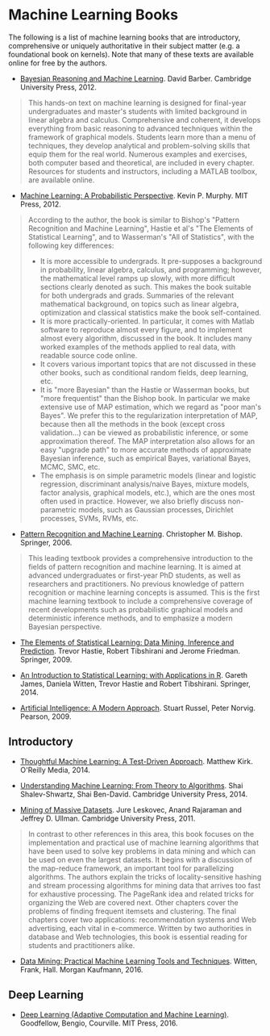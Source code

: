 # Machine Learning Books

The following is a list of machine learning books that are introductory, comprehensive or uniquely authoritative in their subject matter (e.g. a foundational book on kernels). Note that many of these texts are available online for free by the authors.

- [Bayesian Reasoning and Machine Learning](http://web4.cs.ucl.ac.uk/staff/D.Barber/pmwiki/pmwiki.php?n=Brml.HomePage). David Barber. Cambridge University Press, 2012.
> This hands-on text on machine learning is designed for final-year undergraduates and master's students with limited background in linear algebra and calculus. Comprehensive and coherent, it develops everything from basic reasoning to advanced techniques within the framework of graphical models. Students learn more than a menu of techniques, they develop analytical and problem-solving skills that equip them for the real world. Numerous examples and exercises, both computer based and theoretical, are included in every chapter. Resources for students and instructors, including a MATLAB toolbox, are available online.

- [Machine Learning: A Probabilistic Perspective](http://www.cs.ubc.ca/~murphyk/MLbook/). Kevin P. Murphy. MIT Press, 2012.
> According to the author, the book is similar to Bishop's "Pattern Recognition and Machine Learning", Hastie et al's "The Elements of Statistical Learning", and to Wasserman's "All of Statistics", with the following key differences:
> + It is more accessible to undergrads. It pre-supposes a background in probability, linear algebra, calculus, and programming; however, the mathematical level ramps up slowly, with more difficult sections clearly denoted as such. This makes the book suitable for both undergrads and grads. Summaries of the relevant mathematical background, on topics such as linear algebra, optimization and classical statistics make the book self-contained.
> + It is more practically-oriented. In particular, it comes with Matlab software to reproduce almost every figure, and to implement almost every algorithm, discussed in the book. It includes many worked examples of the methods applied to real data, with readable source code online.
> + It covers various important topics that are not discussed in these other books, such as conditional random fields, deep learning, etc.
> + It is "more Bayesian" than the Hastie or Wasserman books, but "more frequentist" than the Bishop book. In particular we make extensive use of MAP estimation, which we regard as "poor man's Bayes". We prefer this to the regularization interpretation of MAP, because then all the methods in the book (except cross validation...) can be viewed as probabilistic inference, or some approximation thereof. The MAP interpretation also allows for an easy "upgrade path" to more accurate methods of approximate Bayesian inference, such as empirical Bayes, variational Bayes, MCMC, SMC, etc.
> + The emphasis is on simple parametric models (linear and logistic regression, discriminant analysis/naive Bayes, mixture models, factor analysis, graphical models, etc.), which are the ones most often used in practice. However, we also briefly discuss non-parametric models, such as Gaussian processes, Dirichlet processes, SVMs, RVMs, etc. 

- [Pattern Recognition and Machine Learning](http://research.microsoft.com/en-us/um/people/cmbishop/prml/). Christopher M. Bishop. Springer, 2006.
> This leading textbook provides a comprehensive introduction to the fields of pattern recognition and machine learning. It is aimed at advanced undergraduates or first-year PhD students, as well as researchers and practitioners. No previous knowledge of pattern recognition or machine learning concepts is assumed. This is the first machine learning textbook to include a comprehensive coverage of recent developments such as probabilistic graphical models and deterministic inference methods, and to emphasize a modern Bayesian perspective.

- [The Elements of Statistical Learning: Data Mining, Inference and Prediction](http://statweb.stanford.edu/~tibs/ElemStatLearn/). Trevor Hastie, Robert Tibshirani and Jerome Friedman. Springer, 2009.

- [An Introduction to Statistical Learning: with Applications in R](http://www-bcf.usc.edu/~gareth/ISL/). Gareth James, Daniela Witten, Trevor Hastie and Robert Tibshirani. Springer, 2014.

- [Artificial Intelligence: A Modern Approach](http://aima.cs.berkeley.edu/). Stuart Russel, Peter Norvig. Pearson, 2009.

## Introductory

- [Thoughtful Machine Learning: A Test-Driven Approach](http://shop.oreilly.com/product/0636920032298.do). Matthew Kirk. O'Reilly Media, 2014.

- [Understanding Machine Learning: From Theory to Algorithms](http://www.amazon.ca/dp/1107057132). Shai Shalev-Shwartz, Shai Ben-David. Cambridge University Press, 2014.

- [Mining of Massive Datasets](http://www.mmds.org). Jure Leskovec, Anand Rajaraman and Jeffrey D. Ullman. Cambridge University Press, 2011.
> In contrast to other references in this area, this book focuses on the implementation and practical use of machine learning algorithms that have been used to solve key problems in data mining and which can be used on even the largest datasets. It begins with a discussion of the map-reduce framework, an important tool for parallelizing algorithms. The authors explain the tricks of locality-sensitive hashing and stream processing algorithms for mining data that arrives too fast for exhaustive processing. The PageRank idea and related tricks for organizing the Web are covered next. Other chapters cover the problems of finding frequent itemsets and clustering. The final chapters cover two applications: recommendation systems and Web advertising, each vital in e-commerce. Written by two authorities in database and Web technologies, this book is essential reading for students and practitioners alike.

- [Data Mining: Practical Machine Learning Tools and Techniques](http://www.cs.waikato.ac.nz/ml/weka/book.html). Witten, Frank, Hall. Morgan Kaufmann, 2016.

## Deep Learning

- [Deep Learning (Adaptive Computation and Machine Learning)](http://www.deeplearningbook.org). Goodfellow, Bengio, Courville. MIT Press, 2016.
